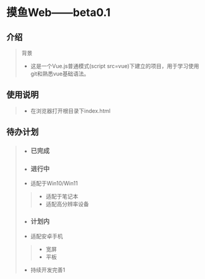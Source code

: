 # 摸鱼Web——beta0.1

## 介绍
> 背景
>	- 这是一个Vue.js普通模式(script src=vue)下建立的项目，用于学习使用git和熟悉vue基础语法。

## 使用说明
>- 在浏览器打开根目录下index.html

## 待办计划
>- ### 已完成
>- ### 进行中
> - 适配于Win10/Win11
>>	- 适配于笔记本
>>	- 适配高分辨率设备
>- ### 计划内
> - 适配安卓手机
>> - 宽屏
>> - 平板
> - 持续开发完善1